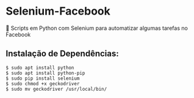 # Selenium-Facebook

:construction: Scripts em Python com Selenium para automatizar algumas tarefas no Facebook

Instalação de Dependências:
-----------
```
$ sudo apt install python
$ sudo apt install python-pip
$ sudo pip install selenium
$ sudo chmod +x geckodriver
$ sudo mv geckodriver /usr/local/bin/
```
